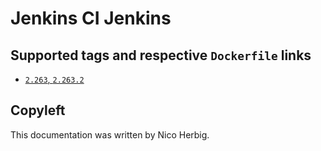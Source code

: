 # Jenkins CI Jenkins

## Supported tags and respective `Dockerfile` links

 * [`2.263`, `2.263.2`](https://github.com/nicoherbigio/docker-jenkinsci-jenkins/blob/master/2.263/debian/default/Dockerfile)

## Copyleft

This documentation was written by Nico Herbig.
